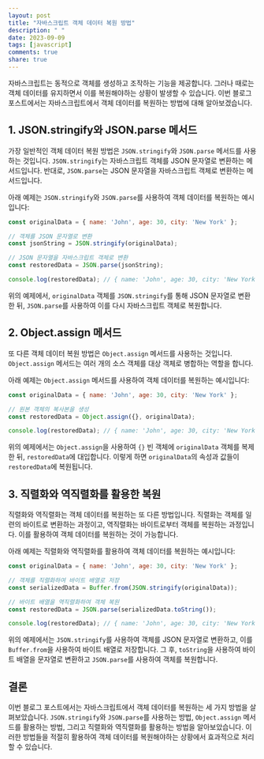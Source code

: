 ```yaml
---
layout: post
title: "자바스크립트 객체 데이터 복원 방법"
description: " "
date: 2023-09-09
tags: [javascript]
comments: true
share: true
---
```


자바스크립트는 동적으로 객체를 생성하고 조작하는 기능을 제공합니다. 그러나 때로는 객체 데이터를 유지하면서 이를 복원해야하는 상황이 발생할 수 있습니다. 이번 블로그 포스트에서는 자바스크립트에서 객체 데이터를 복원하는 방법에 대해 알아보겠습니다.

## 1. JSON.stringify와 JSON.parse 메서드

가장 일반적인 객체 데이터 복원 방법은 `JSON.stringify`와 `JSON.parse` 메서드를 사용하는 것입니다. `JSON.stringify`는 자바스크립트 객체를 JSON 문자열로 변환하는 메서드입니다. 반대로, `JSON.parse`는 JSON 문자열을 자바스크립트 객체로 변환하는 메서드입니다.

아래 예제는 `JSON.stringify`와 `JSON.parse`를 사용하여 객체 데이터를 복원하는 예시입니다:

```javascript
const originalData = { name: 'John', age: 30, city: 'New York' };

// 객체를 JSON 문자열로 변환
const jsonString = JSON.stringify(originalData);

// JSON 문자열을 자바스크립트 객체로 변환
const restoredData = JSON.parse(jsonString);

console.log(restoredData); // { name: 'John', age: 30, city: 'New York' }
```

위의 예제에서, `originalData` 객체를 `JSON.stringify`를 통해 JSON 문자열로 변환한 뒤, `JSON.parse`를 사용하여 이를 다시 자바스크립트 객체로 복원합니다.

## 2. Object.assign 메서드

또 다른 객체 데이터 복원 방법은 `Object.assign` 메서드를 사용하는 것입니다. `Object.assign` 메서드는 여러 개의 소스 객체를 대상 객체로 병합하는 역할을 합니다.

아래 예제는 `Object.assign` 메서드를 사용하여 객체 데이터를 복원하는 예시입니다:

```javascript
const originalData = { name: 'John', age: 30, city: 'New York' };

// 원본 객체의 복사본을 생성
const restoredData = Object.assign({}, originalData);

console.log(restoredData); // { name: 'John', age: 30, city: 'New York' }
```

위의 예제에서는 `Object.assign`을 사용하여 `{}` 빈 객체에 `originalData` 객체를 복제한 뒤, `restoredData`에 대입합니다. 이렇게 하면 `originalData`의 속성과 값들이 `restoredData`에 복원됩니다.

## 3. 직렬화와 역직렬화를 활용한 복원

직렬화와 역직렬화는 객체 데이터를 복원하는 또 다른 방법입니다. 직렬화는 객체를 일련의 바이트로 변환하는 과정이고, 역직렬화는 바이트로부터 객체를 복원하는 과정입니다. 이를 활용하여 객체 데이터를 복원하는 것이 가능합니다.

아래 예제는 직렬화와 역직렬화를 활용하여 객체 데이터를 복원하는 예시입니다:

```javascript
const originalData = { name: 'John', age: 30, city: 'New York' };

// 객체를 직렬화하여 바이트 배열로 저장
const serializedData = Buffer.from(JSON.stringify(originalData));

// 바이트 배열을 역직렬화하여 객체 복원
const restoredData = JSON.parse(serializedData.toString());

console.log(restoredData); // { name: 'John', age: 30, city: 'New York' }
```

위의 예제에서는 `JSON.stringify`를 사용하여 객체를 JSON 문자열로 변환하고, 이를 `Buffer.from`을 사용하여 바이트 배열로 저장합니다. 그 후, `toString`을 사용하여 바이트 배열을 문자열로 변환하고 `JSON.parse`를 사용하여 객체를 복원합니다.

## 결론

이번 블로그 포스트에서는 자바스크립트에서 객체 데이터를 복원하는 세 가지 방법을 살펴보았습니다. `JSON.stringify`와 `JSON.parse`를 사용하는 방법, `Object.assign` 메서드를 활용하는 방법, 그리고 직렬화와 역직렬화를 활용하는 방법을 알아보았습니다. 이러한 방법들을 적절히 활용하여 객체 데이터를 복원해야하는 상황에서 효과적으로 처리할 수 있습니다.
